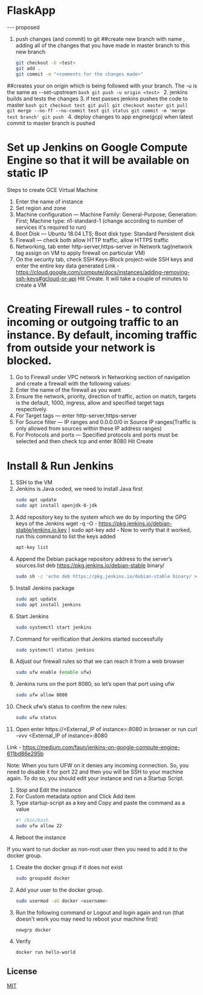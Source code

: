 # FlaskApp
--- proposed
1. push changes (and commit) to git
##create new branch with name <test>, adding all of the changes that you have made in master branch to this new branch
    ```bash
    git checkout -b <test>
    git add .
    git commit -m "<comments for the changes made>"
    ```
##creates your <test> on origin which is being followed with your branch. The -u is the same as --set-upstream
    ```bash
    git push -u origin <test>
    ```
2. jenkins builds and tests the changes 
3. if test passes jenkins pushes the code to master
    ```bash
    git checkout test
    git pull
    git checkout master
    git pull
    git merge --no-ff --no-commit test
    git status
    git commit -m 'merge test branch'
    git push
    ```
4. deploy changes to app engine(gcp) when latest commit to master branch is pushed


# Set up Jenkins on Google Compute Engine so that it will be available on static IP
Steps to create GCE Virtual Machine
1. Enter the name of instance
2. Set region and zone
3. Machine configuration — Machine Family: General-Purpose; Generation: First; Machine type: n1-standard-1 (change according to number of services it's required to run)
4. Boot Disk — Ubuntu 18.04 LTS; Boot disk type: Standard Persistent disk
5. Firewall — check both allow HTTP traffic, allow HTTPS traffic
6. Networking, tab enter http-server,https-server in Network tag(network tag assign on VM to apply firewall on particular VM)
7. On the security tab, check SSH Keys-Block project-wide SSH keys and enter the entire key data generated
Link - https://cloud.google.com/compute/docs/instances/adding-removing-ssh-keys#gcloud-or-api
Hit Create. It will take a couple of minutes to create a VM


# Creating Firewall rules - to control incoming or outgoing traffic to an instance. By default, incoming traffic from outside your network is blocked.
1. Go to Firewall under VPC network in Networking section of navigation and create a firewall with the following values:
2. Enter the name of the firewall as you want
3. Ensure the network, priority, direction of traffic, action on match, targets is the default, 1000, ingress, allow and specified target tags respectively.
4. For Target tags — enter http-server,https-server
5. For Source filter — IP ranges and 0.0.0.0/0 in Source IP ranges(Traffic is only allowed from sources within these IP address ranges)
6. For Protocols and ports — Specified protocols and ports must be selected and then check tcp and enter 8080
Hit Create

# Install & Run Jenkins
1. SSH to the VM
2. Jenkins is Java coded, we need to install Java first
    ```bash
    sudo apt update
    sudo apt install openjdk-8-jdk
    ```
3. Add repository key to the system which we do by importing the GPG keys of the Jenkins
    wget -q -O - https://pkg.jenkins.io/debian-stable/jenkins.io.key | sudo apt-key add -
    Now to verify that it worked, run this command to list the keys added
    ```bash
    apt-key list
    ```
4. Append the Debian package repository address to the server’s sources.list 
    deb https://pkg.jenkins.io/debian-stable binary/
    ```bash
    sudo sh -c 'echo deb https://pkg.jenkins.io/debian-stable binary/ > /etc/apt/sources.list.d/jenkins.list'
    ```
5. Install Jenkins package
    ```bash
    sudo apt update
    sudo apt install jenkins
    ``` 
6. Start Jenkins  
    ```bash
    sudo systemctl start jenkins
    ```
7. Command for verification that Jenkins started successfully
    ```bash
    sudo systemctl status jenkins
   ```
8. Adjust our firewall rules so that we can reach it from a web browser
    ```bash
    sudo ufw enable (enable ufw)
   ```
9. Jenkins runs on the port 8080, so let’s open that port using ufw  
    ```bash
    sudo ufw allow 8080
   ```
10. Check ufw’s status to confirm the new rules:
    ```bash
    sudo ufw status
    ```    
11. Open enter https://<External_IP of instance>:8080 in browser 
    or run curl -vvv <External_IP of instance>:8080                 

Link - https://medium.com/faun/jenkins-on-google-compute-engine-611bd86e295b

Note: When you turn UFW on it denies any incoming connection. So, you need to disable it for port 22 and then you will be SSH to your machine again. To do so, you should edit your instance and run a Startup Script.
1. Stop and Edit the instance
2. For Custom metadata option and Click Add item 
3. Type startup-script as a key and Copy and paste the command as a value
    ```bash
    #! /bin/bash
    sudo ufw allow 22
    ```
4. Reboot the instance


If you want to run docker as non-root user then you need to add it to the docker group.
1. Create the docker group if it does not exist
    ```bash
    sudo groupadd docker
    ```
2. Add your user to the docker group.
    ```bash
    sudo usermod -aG docker <username>
    ```
3. Run the following command or Logout and login again and run (that doesn't work you may need to reboot your machine first)
    ```bash
    newgrp docker
    ```
4. Verify
    ```bash
    docker run hello-world
    ```


## License
[MIT](https://choosealicense.com/licenses/mit/)        